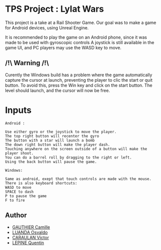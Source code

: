 # TPS Project : Lylat Wars

This project is a take at a Rail Shooter Game.
Our goal was to make a game for Android devices, using Unreal Engine.

It is recommended to play the game on an Android phone, since it was made to be used with gyroscopic controls
A joystick is still available in the game UI, and PC players may use the WASD key to move.

## /!\ Warning /!\

Curently the Windows build has a problem where the game automatically capture the cursor at launch, preventing the player to clic the start or quit button.
To avoid this, press the Win key and click on the start button. The level should launch, and the cursor will now be free.

# Inputs 

	Android :
	
	Use either gyro or the joystick to move the player.
	The top right button will recenter the gyro
	The button with a star will launch a bomb
	The down right button will make the player dash.
	Touching anywhere on the screen outside of a button will make the player shoot.
	You can do a barrel roll by dragging to the right or left.
	Using the back button will pause the game.
	
	Windows:
	
	Same as android, exept that touch controls are made with the mouse.
	There is also keyboard shortcuts:
	WASD to move
	SPACE to dash
	P to pause the game
	F to fire

## Author

- [GAUTHIER Camille](al.gauthier@student.isartdigital.com)
- [LUANDA Osvaldo](o.luanda@student.isartdigital.com)
- [CARAULAN Victor](v.caraulan@student.isartdigital.com)
- [LEPINE Quentin](q.lepine@student.isartdigital.com)
